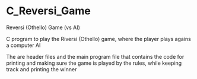 # C_Reversi_Game
Reversi (Othello) Game (vs AI)

C program to play the Riversi (Othello) game, where the player plays agains a computer AI

The are header files and the main program file that contains the code for printing and making sure the game is played by the rules, while keeping track and printing the winner
